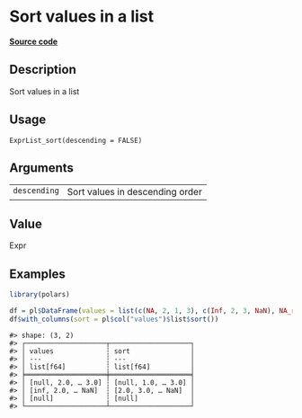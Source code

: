 

# Sort values in a list

[**Source code**](https://github.com/pola-rs/r-polars/tree/8dac37e8bf89bcd080a13d0ed20dd1dc2bee615f/R/expr__list.R#L57)

## Description

Sort values in a list

## Usage

<pre><code class='language-R'>ExprList_sort(descending = FALSE)
</code></pre>

## Arguments

<table>
<tr>
<td style="white-space: nowrap; font-family: monospace; vertical-align: top">
<code id="descending">descending</code>
</td>
<td>
Sort values in descending order
</td>
</tr>
</table>

## Value

Expr

## Examples

``` r
library(polars)

df = pl$DataFrame(values = list(c(NA, 2, 1, 3), c(Inf, 2, 3, NaN), NA_real_))
df$with_columns(sort = pl$col("values")$list$sort())
```

    #> shape: (3, 2)
    #> ┌────────────────────┬────────────────────┐
    #> │ values             ┆ sort               │
    #> │ ---                ┆ ---                │
    #> │ list[f64]          ┆ list[f64]          │
    #> ╞════════════════════╪════════════════════╡
    #> │ [null, 2.0, … 3.0] ┆ [null, 1.0, … 3.0] │
    #> │ [inf, 2.0, … NaN]  ┆ [2.0, 3.0, … NaN]  │
    #> │ [null]             ┆ [null]             │
    #> └────────────────────┴────────────────────┘
